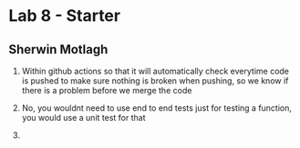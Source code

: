 # Lab 8 - Starter 

## Sherwin Motlagh

1. Within github actions so that it will automatically check everytime code is pushed to make sure nothing is broken when pushing, so we know if there is a problem before we merge the code


2. No, you wouldnt need to use end to end tests just for testing a function, you would use a unit test for that

3. 
